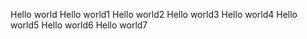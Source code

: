 Hello world
Hello world1
Hello world2
Hello world3
Hello world4
Hello world5
Hello world6
Hello world7